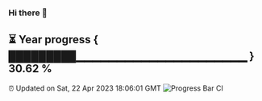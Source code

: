 ### Hi there 👋
⏳ Year progress { █████████▁▁▁▁▁▁▁▁▁▁▁▁▁▁▁▁▁▁▁▁▁ } 30.62 %
---
⏰ Updated on Sat, 22 Apr 2023 18:06:01 GMT
![Progress Bar CI](https://github.com/Moyi321/Moyi321/workflows/Progress%20Bar%20CI/badge.svg)
